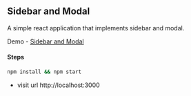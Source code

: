 ## Sidebar and Modal

A simple react application that implements sidebar and modal.

Demo - [Sidebar and Modal](https://ashlynz-sidebar-modal.netlify.app)

#### Steps

```sh
npm install && npm start
```

- visit url http://localhost:3000
